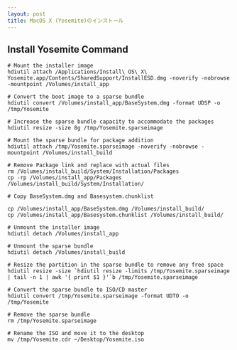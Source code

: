 ```yaml
---
layout: post
title: MacOS X (Yosemite)のインストール
---
```


## Install Yosemite Command

    # Mount the installer image
    hdiutil attach /Applications/Install\ OS\ X\ Yosemite.app/Contents/SharedSupport/InstallESD.dmg -noverify -nobrowse -mountpoint /Volumes/install_app
    
    # Convert the boot image to a sparse bundle
    hdiutil convert /Volumes/install_app/BaseSystem.dmg -format UDSP -o /tmp/Yosemite
    
    # Increase the sparse bundle capacity to accommodate the packages
    hdiutil resize -size 8g /tmp/Yosemite.sparseimage
    
    # Mount the sparse bundle for package addition
    hdiutil attach /tmp/Yosemite.sparseimage -noverify -nobrowse -mountpoint /Volumes/install_build
    
    # Remove Package link and replace with actual files
    rm /Volumes/install_build/System/Installation/Packages
    cp -rp /Volumes/install_app/Packages /Volumes/install_build/System/Installation/
    
    # Copy BaseSystem.dmg and Basesystem.chunklist
    
    cp /Volumes/install_app/BaseSystem.dmg /Volumes/install_build/
    cp /Volumes/install_app/Basesystem.chunklist /Volumes/install_build/
    
    # Unmount the installer image
    hdiutil detach /Volumes/install_app
    
    # Unmount the sparse bundle
    hdiutil detach /Volumes/install_build
    
    # Resize the partition in the sparse bundle to remove any free space
    hdiutil resize -size `hdiutil resize -limits /tmp/Yosemite.sparseimage | tail -n 1 | awk '{ print $1 }'`b /tmp/Yosemite.sparseimage
    
    # Convert the sparse bundle to ISO/CD master
    hdiutil convert /tmp/Yosemite.sparseimage -format UDTO -o /tmp/Yosemite
    
    # Remove the sparse bundle
    rm /tmp/Yosemite.sparseimage
    
    # Rename the ISO and move it to the desktop
    mv /tmp/Yosemite.cdr ~/Desktop/Yosemite.iso

